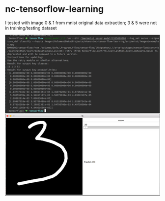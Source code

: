 # nc-tensorflow-learning

I tested with image 0 & 1 from mnist original data extraction; 3 & 5 were not in training/testing dataset

![Preview](readme/predict_mnist.png)
![Preview](readme/painter.png)
